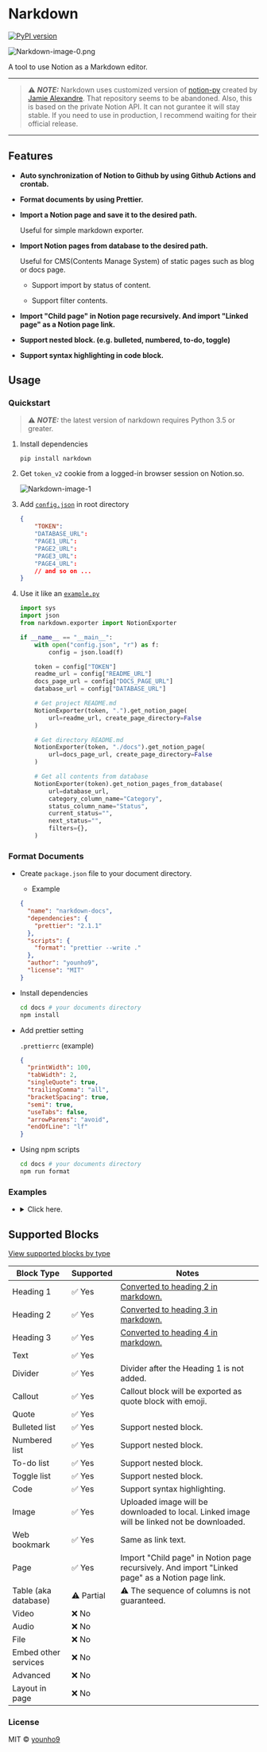 # Narkdown

[![PyPI version](https://badge.fury.io/py/narkdown.svg)](https://badge.fury.io/py/narkdown)

![Narkdown-image-0.png](https://raw.githubusercontent.com/younho9/narkdown/main/images/image-0.png)

A tool to use Notion as a Markdown editor.

---

> ⚠️ **_NOTE:_** Narkdown uses customized version of [notion-py](https://github.com/jamalex/notion-py) created by [Jamie Alexandre](https://github.com/jamalex). That repository seems to be abandoned.
> Also, this is based on the private Notion API. It can not gurantee it will stay stable. If you need to use in production, I recommend waiting for their official release.

---

## Features

- **Auto synchronization of Notion to Github by using Github Actions and crontab.**

- **Format documents by using Prettier.**

- **Import a Notion page and save it to the desired path.**

  Useful for simple markdown exporter.

- **Import Notion pages from database to the desired path.**

  Useful for CMS(Contents Manage System) of static pages such as blog or docs page.

  - Support import by status of content.

  - Support filter contents.

- **Import "Child page" in Notion page recursively. And import "Linked page" as a Notion page link.**

- **Support nested block. (e.g. bulleted, numbered, to-do, toggle)**

- **Support syntax highlighting in code block.**

## Usage

### Quickstart

> ⚠️ **_NOTE:_** the latest version of narkdown requires Python 3.5 or greater.

1. Install dependencies

   `pip install narkdown`

1. Get `token_v2` cookie from a logged-in browser session on Notion.so.

   ![Narkdown-image-1](https://raw.githubusercontent.com/younho9/narkdown/main/images/image-1.png)

1. Add [`config.json`](https://github.com/younho9/narkdown/blob/main/config.json.example) in root directory

   ```json
   {
       "TOKEN":
       "DATABASE_URL":
       "PAGE1_URL":
       "PAGE2_URL":
       "PAGE3_URL":
       "PAGE4_URL":
       // and so on ...
   }
   ```

1. Use it like an [`example.py`](https://github.com/younho9/narkdown/blob/main/example.py)

   ```python
   import sys
   import json
   from narkdown.exporter import NotionExporter

   if __name__ == "__main__":
       with open("config.json", "r") as f:
           config = json.load(f)

       token = config["TOKEN"]
       readme_url = config["README_URL"]
       docs_page_url = config["DOCS_PAGE_URL"]
       database_url = config["DATABASE_URL"]

       # Get project README.md
       NotionExporter(token, ".").get_notion_page(
           url=readme_url, create_page_directory=False
       )

       # Get directory README.md
       NotionExporter(token, "./docs").get_notion_page(
           url=docs_page_url, create_page_directory=False
       )

       # Get all contents from database
       NotionExporter(token).get_notion_pages_from_database(
           url=database_url,
           category_column_name="Category",
           status_column_name="Status",
           current_status="",
           next_status="",
           filters={},
       )
   ```

### Format Documents

- Create `package.json` file to your document directory.

  - Example

  ```json
  {
    "name": "narkdown-docs",
    "dependencies": {
      "prettier": "2.1.1"
    },
    "scripts": {
      "format": "prettier --write ."
    },
    "author": "younho9",
    "license": "MIT"
  }
  ```

- Install dependencies

  ```bash
  cd docs # your documents directory
  npm install
  ```

- Add prettier setting

  `.prettierrc` (example)

  ```json
  {
    "printWidth": 100,
    "tabWidth": 2,
    "singleQuote": true,
    "trailingComma": "all",
    "bracketSpacing": true,
    "semi": true,
    "useTabs": false,
    "arrowParens": "avoid",
    "endOfLine": "lf"
  }
  ```

- Using npm scripts

  ```bash
  cd docs # your documents directory
  npm run format
  ```

### Examples

- <details><summary>Click here.</summary>

  #### Example : Categorize content by "Select" property.

  - Create "Select" column and specify category by page.

    ![Narkdown-image-2](https://raw.githubusercontent.com/younho9/narkdown/main/images/image-2.png)

  - Pass `category_column_name` to parameter.

    ```python
    NotionExporter(token).get_notion_pages_from_database(
        url=database_url,
        category_column_name="Category"
    )
    ```

  #### Example : Get content by status.

  - Create "Select" column and specify status of page.

    ![Narkdown-image-3](https://raw.githubusercontent.com/younho9/narkdown/main/images/image-3.png)

  - Pass `status_column_name`, `current_status`, `next_status` to parameter.

    ```python
    NotionExporter(token).get_notion_pages_from_database(
        url=database_url,
        status_column_name="Status",
        current_status="✅ Completed",
        next_status="🖨 Published"
    )
    ```

  - After extract page, status will be changed.

    ![Narkdown-image-4](https://raw.githubusercontent.com/younho9/narkdown/main/images/image-4.png)

  #### Example : Apply filter

  - Pass key, value pair of filter list to `filters` parameter.

    ```python
    NotionExporter(token).get_notion_pages_from_database(
        url=database_url,
        filter={"Name" : "Basic Blocks"}
    )
    ```

  #### Example : Auto synchronization of Notion and Github

  - Register `token_v2` and `url` of page to synchronize in github's secret.

    ![Narkdown-image-5](https://raw.githubusercontent.com/younho9/narkdown/main/images/image-5.png)

  - Allow python files to receive arguments.

    ```python
    # auto_sync.py

    import sys
    from narkdown.exporter import NotionExporter

    if __name__ == "__main__":
        token = sys.argv[1]
        database_url = sys.argv[2]

        """
        Get contents from the database that is in the "✅ Completed" state,
        and update it to the "🖨 Published" state.
        """
        NotionExporter(token).get_notion_pages_from_database(
            url=database_url,
            category_column_name="Category",
            status_column_name="Status",
            current_status="✅ Completed",
            next_status="🖨 Published",
            filters={},
        )
    ```

  - [Create github actions workflow file](https://github.com/younho9/narkdown/blob/main/.github/workflows/auto-sync.yml) to `.github/workflows`

  </details>

## Supported Blocks

[View supported blocks by type](https://bit.ly/32PzfpT)

| Block Type           | Supported  | Notes                                                                                           |
| -------------------- | ---------- | ----------------------------------------------------------------------------------------------- |
| Heading 1            | ✅ Yes     | [Converted to heading 2 in markdown.](https://bit.ly/3hEM8ak)                                   |
| Heading 2            | ✅ Yes     | [Converted to heading 3 in markdown.](https://bit.ly/3hEM8ak)                                   |
| Heading 3            | ✅ Yes     | [Converted to heading 4 in markdown.](https://bit.ly/3hEM8ak)                                   |
| Text                 | ✅ Yes     |                                                                                                 |
| Divider              | ✅ Yes     | Divider after the Heading 1 is not added.                                                       |
| Callout              | ✅ Yes     | Callout block will be exported as quote block with emoji.                                       |
| Quote                | ✅ Yes     |                                                                                                 |
| Bulleted list        | ✅ Yes     | Support nested block.                                                                           |
| Numbered list        | ✅ Yes     | Support nested block.                                                                           |
| To-do list           | ✅ Yes     | Support nested block.                                                                           |
| Toggle list          | ✅ Yes     | Support nested block.                                                                           |
| Code                 | ✅ Yes     | Support syntax highlighting.                                                                    |
| Image                | ✅ Yes     | Uploaded image will be downloaded to local. Linked image will be linked not be downloaded.      |
| Web bookmark         | ✅ Yes     | Same as link text.                                                                              |
| Page                 | ✅ Yes     | Import "Child page" in Notion page recursively. And import "Linked page" as a Notion page link. |
| Table (aka database) | ⚠️ Partial | ⚠️ The sequence of columns is not guaranteed.                                                   |
| Video                | ❌ No      |                                                                                                 |
| Audio                | ❌ No      |                                                                                                 |
| File                 | ❌ No      |                                                                                                 |
| Embed other services | ❌ No      |                                                                                                 |
| Advanced             | ❌ No      |                                                                                                 |
| Layout in page       | ❌ No      |                                                                                                 |

### License

MIT © [younho9](https://github.com/younho9)
